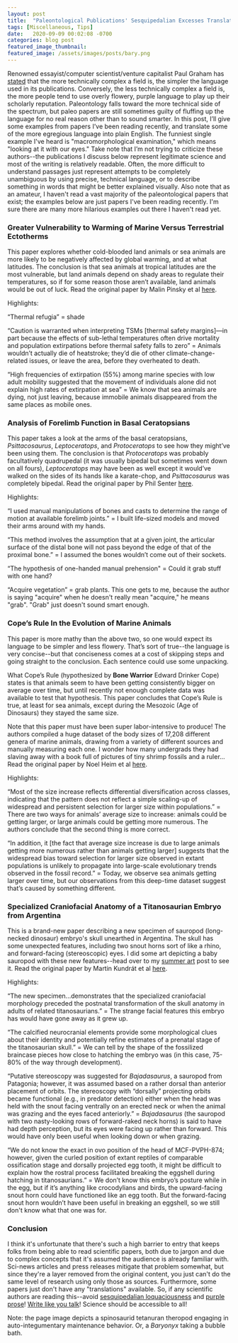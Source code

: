 ```yaml
---
layout: post
title:  "Paleontological Publications' Sesquipedalian Excesses Translated Ad Hoc Into Succinct Proxies for the Hoi Polloi: Or, Overly Complicated Language in Plain English"
tags: [Miscellaneous, Tips]
date:   2020-09-09 00:02:08 -0700
categories: blog post
featured_image_thumbnail:
featured_image: /assets/images/posts/bary.png
---
```


Renowned essayist/computer scientist/venture capitalist Paul Graham has [stated](http://www.paulgraham.com/talk.html) that the more technically complex a field is, the simpler the language used in its publications.  Conversely, the less technically complex a field is, the more people tend to use overly flowery, purple language to play up their scholarly reputation.  Paleontology falls toward the more technical side of the spectrum, but paleo papers are still sometimes guilty of fluffing up the language for no real reason other than to sound smarter.  In this post, I’ll give some examples from papers I’ve been reading recently, and translate some of the more egregious language into plain English.  The funniest single example I've heard is "macromorphological examination," which means "looking at it with our eyes."  Take note that I’m not trying to criticize these authors--the publications I discuss below represent legitimate science and most of the writing is relatively readable.  Often, the more difficult to understand passages just represent attempts to be completely unambiguous by using precise, technical language, or to describe something in words that might be better explained visually.  Also note that as an amateur, I haven't read a vast majority of the paleontological papers that exist; the examples below are just papers I've been reading recently.  I'm sure there are many more hilarious examples out there I haven't read yet.

### Greater Vulnerability to Warming of Marine Versus Terrestrial Ectotherms
This paper explores whether cold-blooded land animals or sea animals are more likely to be negatively affected by global warming, and at what latitudes.  The conclusion is that sea animals at tropical latitudes are the most vulnerable, but land animals depend on shady areas to regulate their temperatures, so if for some reason those aren’t available, land animals would be out of luck.  Read the original paper by Malin Pinsky et al [here](https://www.researchgate.net/publication/332631188_Greater_vulnerability_to_warming_of_marine_versus_terrestrial_ectotherms).

Highlights:

“Thermal refugia” = shade

“Caution is warranted when interpreting TSMs [thermal safety margins]—in part because the effects of sub-lethal temperatures often drive mortality and population extirpations before thermal safety falls to zero” = Animals wouldn’t actually die of heatstroke; they’d die of other climate-change-related issues, or leave the area, before they overheated to death.

“High frequencies of extirpation (55%) among marine species with low adult mobility suggested that the movement of individuals alone did not explain high rates of extirpation at sea” = We know that sea animals are dying, not just leaving, because immobile animals disappeared from the same places as mobile ones.

### Analysis of Forelimb Function in Basal Ceratopsians
This paper takes a look at the arms of the basal ceratopsians, *Psittacosaurus*, *Leptoceratops*, and *Protoceratops* to see how they might’ve been using them.  The conclusion is that *Protoceratops* was probably facultatively quadrupedal (it was usually bipedal but sometimes went down on all fours), *Leptoceratops* may have been as well except it would’ve walked on the sides of its hands like a karate-chop, and *Psittacosaurus* was completely bipedal.  Read the original paper by Phil Senter [here](https://zslpublications.onlinelibrary.wiley.com/doi/10.1111/j.1469-7998.2007.00329.x).

Highlights:

“I used manual manipulations of bones and casts to determine the range of motion at available forelimb joints.” = I built life-sized models and moved their arms around with my hands.

“This method involves the assumption that at a given joint, the articular surface of the distal bone will not pass beyond the edge of that of the proximal bone.” = I assumed the bones wouldn’t come out of their sockets.

“The hypothesis of one-handed manual prehension" = Could it grab stuff with one hand?

“Acquire vegetation” = grab plants.  This one gets to me, because the author is saying "acquire" when he doesn't really mean "acquire," he means "grab".  "Grab" just doesn't sound smart enough.

### Cope’s Rule In the Evolution of Marine Animals
This paper is more mathy than the above two, so one would expect its language to be simpler and less flowery.  That’s sort of true--the language is very concise--but that conciseness comes at a cost of skipping steps and going straight to the conclusion.  Each sentence could use some unpacking.

What Cope’s Rule (hypothesized by **Bone Warrior** Edward Drinker Cope) states is that animals seem to have been getting consistently bigger on average over time, but until recently not enough complete data was available to test that hypothesis.  This paper concludes that Cope’s Rule is true, at least for sea animals, except during the Mesozoic (Age of Dinosaurs) they stayed the same size.

Note that this paper must have been super labor-intensive to produce! The authors compiled a huge dataset of the body sizes of 17,208 different genera of marine animals, drawing from a variety of different sources and manually measuring each one.  I wonder how many undergrads they had slaving away with a book full of pictures of tiny shrimp fossils and a ruler… Read the original paper by Noel Heim et al [here](https://www.researchgate.net/publication/272492441_Animal_evolution_Cope%27s_rule_in_the_evolution_of_marine_animals).

Highlights:

“Most of the size increase reflects differential diversification across classes, indicating that the pattern does not reflect a simple scaling-up of widespread and persistent selection for larger size within populations.” = There are two ways for animals’ average size to increase: animals could be getting larger, or large animals could be getting more numerous.  The authors conclude that the second thing is more correct.

“In addition, it [the fact that average size increase is due to large animals getting more numerous rather than animals getting larger] suggests that the widespread bias toward selection for larger size observed in extant populations is unlikely to propagate into large-scale evolutionary trends observed in the fossil record.” = Today, we observe sea animals getting larger over time, but our observations from this deep-time dataset suggest that’s caused by something different.

### Specialized Craniofacial Anatomy of a Titanosaurian Embryo from Argentina
This is a brand-new paper describing a new specimen of sauropod (long-necked dinosaur) embryo's skull unearthed in Argentina.  The skull has some unexpected features, including two snout horns sort of like a rhino, and forward-facing (stereoscopic) eyes.  I did some art depicting a baby sauropod with these new features--head over to my [summer art](https://obscuredinosaurfacts.com/blog/post/2020/08/05/summer-art.html) post to see it.  Read the original paper by Martin Kundrát et al [here](https://www.sciencedirect.com/science/article/pii/S0960982220311507#bib2).

Highlights:

“The new specimen...demonstrates that the specialized craniofacial morphology preceded the postnatal transformation of the skull anatomy in adults of related titanosaurians.” = The strange facial features this embryo has would have gone away as it grew up.

“The calcified neurocranial elements provide some morphological clues about their identity and potentially refine estimates of a prenatal stage of the titanosaurian skull.” = We can tell by the shape of the fossilized braincase pieces how close to hatching the embryo was (in this case, 75-80% of the way through development).

“Putative stereoscopy was suggested for *Bajadasaurus*, a sauropod from Patagonia; however, it was assumed based on a rather dorsal than anterior placement of orbits. The stereoscopy with “dorsally” projecting orbits became functional (e.g., in predator detection) either when the head was held with the snout facing ventrally on an erected neck or when the animal was grazing and the eyes faced anteriorly.” = *Bajadasaurus* (the sauropod with two nasty-looking rows of forward-raked neck horns) is said to have had depth perception, but its eyes were facing up rather than forward.  This would have only been useful when looking down or when grazing.

“We do not know the exact in ovo position of the head of MCF-PVPH-874; however, given the curled position of extant reptiles of comparable ossification stage and dorsally projected egg tooth, it might be difficult to explain how the rostral process facilitated breaking the eggshell during hatching in titanosaurians.” = We don’t know this embryo’s posture while in the egg, but if it’s anything like crocodylians and birds, the upward-facing snout horn could have functioned like an egg tooth.  But the forward-facing snout horn wouldn’t have been useful in breaking an eggshell, so we still don't know what that one was for.

### Conclusion
I think it's unfortunate that there's such a high barrier to entry that keeps folks from being able to read scientific papers, both due to jargon and due to complex concepts that it's assumed the audience is already familiar with.  Sci-news articles and press releases mitigate that problem somewhat, but since they're a layer removed from the original content, you just can't do the same level of research using only those as sources.  Furthermore, some papers just don't have any "translations" available.  So, if any scientific authors are reading this--avoid [sesquipedalian loquaciousness](https://tvtropes.org/pmwiki/pmwiki.php/Main/SesquipedalianLoquaciousness) and [purple prose](https://tvtropes.org/pmwiki/pmwiki.php/Main/PurpleProse)! [Write like you talk](http://www.paulgraham.com/talk.html)!  Science should be accessible to all!

Note: the page image depicts a spinosaurid tetanuran theropod engaging in auto-integumentary maintenance behavior.  Or, a *Baryonyx* taking a bubble bath.
